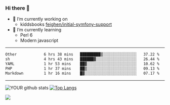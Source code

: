 ### Hi there 👋

- 🔭 I’m currently working on
  - kiddsbooks [feighen/initial-symfony-support](https://github.com/noondaysun/kiddsbooks.com/tree/feighen/initial-symfony-support)
- 🌱 I’m currently learning
  - Perl 6
  - Modern javascript

---
<!--START_SECTION:waka-->

```txt
Other            6 hrs 38 mins   █████████▒░░░░░░░░░░░░░░░   37.22 %
sh               4 hrs 43 mins   ██████▓░░░░░░░░░░░░░░░░░░   26.44 %
YAML             1 hr 53 mins    ██▓░░░░░░░░░░░░░░░░░░░░░░   10.62 %
PHP              1 hr 37 mins    ██▒░░░░░░░░░░░░░░░░░░░░░░   09.13 %
Markdown         1 hr 16 mins    █▓░░░░░░░░░░░░░░░░░░░░░░░   07.17 %
```

<!--END_SECTION:waka-->
---
![YOUR github stats](https://github-readme-stats.vercel.app/api?username=noondaysun&show_icons=true&theme=onedark) [![Top Langs](https://github-readme-stats.vercel.app/api/top-langs/?username=noondaysun&layout=compact&theme=onedark)](https://github.com/anuraghazra/github-readme-stats)

[<img src="https://img.shields.io/badge/linkedin-%230077B5.svg?&style=for-the-badge&logo=linkedin&logoColor=white" />](https://www.linkedin.com/in/feighen-oosterbroek-9630a514a/)

<!--
**noondaysun/noondaysun** is a ✨ _special_ ✨ repository because its `README.md` (this file) appears on your GitHub profile.

Here are some ideas to get you started:

- 🔭 I’m currently working on ...
- 🌱 I’m currently learning ...
- 👯 I’m looking to collaborate on ...
- 🤔 I’m looking for help with ...
- 💬 Ask me about ...
- 📫 How to reach me: ...
- 😄 Pronouns: ...
- ⚡ Fun fact: ...
-->
